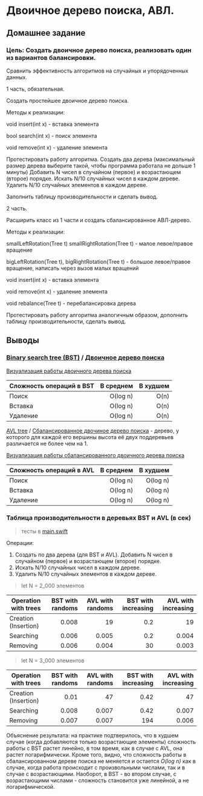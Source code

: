 # Двоичное дерево поиска, АВЛ.
## Домашнее задание

### Цель: Создать двоичное дерево поиска, реализовать один из вариантов балансировки. 

Сравнить эффективность алгоритмов на случайных и упорядоченных данных.

1 часть, обязательная.

Создать простейшее двоичное дерево поиска. 

Методы к реализации:

void insert(int x) - вставка элемента

bool search(int x) - поиск элемента

void remove(int x) - удаление элемента

Протестировать работу алгоритма.
Создать два дерева (максимальный размер дерева выберите такой, чтобы программа работала не дольше 1 минуты)
Добавить N чисел в случайном (первое) и возрастающем (второе) порядке.
Искать N/10 случайных чисел в каждом дереве.
Удалить N/10 случайных элементов в каждом дереве.

Заполнить таблицу производительности и сделать вывод.

2 часть.

Расширить класс из 1 части и создать сбалансированное АВЛ-дерево.

Методы к реализации:

smallLeftRotation(Tree t) smallRightRotation(Tree t) - малое левое/правое вращение

bigLeftRotation(Tree t), bigRightRotation(Tree t) - большое левое/правое вращение, написать через вызов малых вращений

void insert(int x) - вставка элемента

void remove(int x) - удаление элемента

void rebalance(Tree t) - перебалансировка дерева

Протестировать работу алгоритма аналогичным образом,
дополнить таблицу производительности, сделать вывод.


## Выводы

### [Binary search tree (BST)](https://en.wikipedia.org/wiki/Binary_search_tree) / [Двоичное дерево поиска](https://ru.wikipedia.org/wiki/Двоичное_дерево_поиска)

[Визуализация работы двоичного дерева поиска](https://www.cs.usfca.edu/~galles/visualization/BST.html)

 Сложность операций в BST         |В среднем |В худшем
  ---|---:|---:
 Поиск                            |O(log n)  | O(n)
 Вставка                          |O(log n)  | O(n)
 Удаление                         |O(log n)  | O(n)


[AVL tree](https://en.wikipedia.org/wiki/AVL_tree) / [Сбалансированное двочиное дерево поиска](https://ru.wikipedia.org/wiki/АВЛ-дерево) - дерево, у которого для каждой его вершины высота её двух поддеревьев различается не более чем на 1.

[Визуализация работы сбалансированного двоичного дерева поиска](https://www.cs.usfca.edu/~galles/visualization/AVLtree.html)

 Сложность операций в AVL         |В среднем |В худшем
  ---|---:|---:
 Поиск                            |O(log n)  | O(log n)
 Вставка                          |O(log n)  | O(log n)  
 Удаление                         |O(log n)  | O(log n) 

### Таблица производительности в деревьях BST и AVL (в сек)

> тесты в [main.swift](https://github.com/c-villain/OTUS_algo/blob/main/HW7/BinarySearchTrees/main.swift)

Операции:
1. Создать по два дерева (для BST и AVL). Добавить N чисел в случайном (первое) и возрастающем (второе) порядке.
2. Искать N/10 случайных чисел в каждом дереве.
3. Удалить N/10 случайных элементов в каждом дереве.

> let N = 2_000 элементов

  
 Operation with trees                     |BST with randoms|AVL with randoms|BST with increasing|AVL with increasing
  ---|---:|---:|---:|---:
 Creation (Insertion)                     |0.008           | 19             |0.2                |19      
 Searching                                |0.006           | 0.005          |0.2                |0.004     
 Removing                                 |0.006           | 0.004          |30                 |0.003       
 
 > let N = 3_000 элементов
 
  Operation with trees                    |BST with randoms |AVL with randoms|BST with increasing|AVL with increasing
  ---|---:|---:|---:|---:
 Creation (Insertion)                     |0.01             | 47             |0.42               |47      
 Searching                                |0.008            | 0.007          |0.42               |0.007     
 Removing                                 |0.007            | 0.007          |194                |0.006       
 
 Объяснение результата: на практике подтверилось, что в худшем случае (когда добавляются только возрастающие элементы) сложность работы с BST растет линейно, в том время, как в случае с AVL, она растет логарифмически. Кроме того, видно, что сложность работы в сбалансированном дереве поиска не меняется и остается _O(log n)_ как в случае, когда работа происходит с произвольными числами, так и в случае с возрастающими. Наоборот, в BST - во втором случае, с возрастающими числами - сложность становится уже линейной, а не логарифмической.
